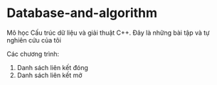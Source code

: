 # Database-and-algorithm
Mô học Cấu trúc dữ liệu và giải thuật C++.
Đây là những bài tập và tự nghiên cứu của tôi

Các chương trình:
1. Danh sách liên kết đóng
2. Danh sách liên kết mở
